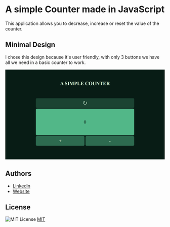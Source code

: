 
# A simple Counter made in JavaScript

This application allows you to decrease, increase or reset the value of the counter.



## Minimal Design

I chose this design because it's user friendly, with only 3 buttons we have all we need in a basic counter to work.

![](img/og-img.png)


## Authors

- [Linkedin](https://www.linkedin.com/in/michelemaioli)
- [Website](https://mic-9.github.io/)


## License 
![MIT License](https://img.shields.io/badge/License-MIT-green.svg)
[MIT](https://choosealicense.com/licenses/mit/)

